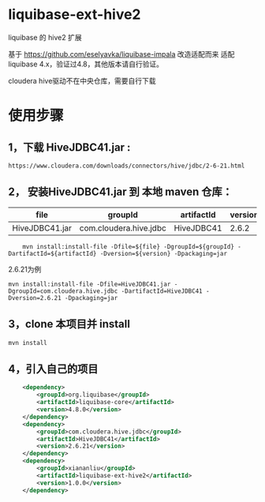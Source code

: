# liquibase-ext-hive2
liquibase 的 hive2 扩展

基于 https://github.com/eselyavka/liquibase-impala 改造适配而来
适配liquibase 4.x，验证过4.8，其他版本请自行验证。

cloudera hive驱动不在中央仓库，需要自行下载 

# 使用步骤



## 1，下载 HiveJDBC41.jar  :
    https://www.cloudera.com/downloads/connectors/hive/jdbc/2-6-21.html
    
## 2， 安装HiveJDBC41.jar 到 本地 maven 仓库：

| file                     | groupId                   | artifactId       | version |
| ------------------------ | ------------------------- | ---------------- | ------- |
| HiveJDBC41.jar           | com.cloudera.hive.jdbc    | HiveJDBC41       | 2.6.2   |
``` shell
    mvn install:install-file -Dfile=${file} -DgroupId=${groupId} -DartifactId=${artifactId} -Dversion=${version} -Dpackaging=jar    
```
2.6.21为例
``` shell
mvn install:install-file -Dfile=HiveJDBC41.jar -DgroupId=com.cloudera.hive.jdbc -DartifactId=HiveJDBC41 -Dversion=2.6.21 -Dpackaging=jar
```
## 3，clone 本项目并 install
```shell
mvn install
```

## 4，引入自己的项目
```xml
    <dependency>
        <groupId>org.liquibase</groupId>
        <artifactId>liquibase-core</artifactId>
        <version>4.8.0</version>
    </dependency>
    <dependency>
        <groupId>com.cloudera.hive.jdbc</groupId>
        <artifactId>HiveJDBC41</artifactId>
        <version>2.6.21</version>
    </dependency>
    <dependency>
        <groupId>xiananliu</groupId>
        <artifactId>liquibase-ext-hive2</artifactId>
        <version>1.0.0</version>
    </dependency>
```


